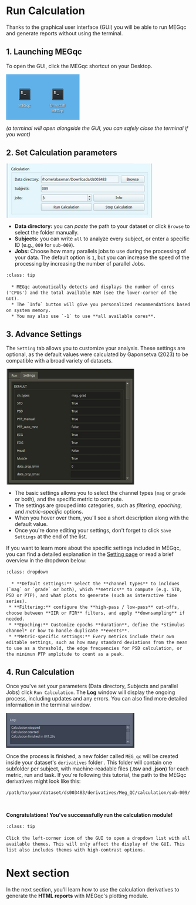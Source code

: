 # Run Calculation

Thanks to the graphical user interface (GUI) you will be able to run MEGqc and generate reports without using the terminal. 

## 1. Launching MEGqc
To open the GUI, click the MEGqc shortcut on your Desktop.

<img src="../static/mini/desktop.png" alt="icon" width="200px" align="center">


*(a terminal will open alongside the GUI, you can safely close the terminal if you want)*


## 2. Set Calculation parameters

<img src="../static/mini/calculation.png" alt="mini-megqc-gui" width="400px" align="center">

<br>

* **Data directory:** you can *paste* the path to your dataset or click `Browse` to select the folder manually.
* **Subjects:** you can write `all` to analyze every subject, or enter a specific ID (e.g., `009` for `sub-009`).
* **Jobs:** Choose how many parallels jobs to use during the processing of your data. The default option is `1`, but you can increase the speed of the processing by increasing the number of parallel Jobs.

```{admonition} How do I know the right amount of parallel Jobs?
:class: tip

  * MEGqc automatically detects and displays the number of cores ('CPUs') and the total available RAM (see the lower-corner of the GUI).
  * The `Info` button will give you personalized recommendations based on system memory.
  * You may also use `-1` to use **all available cores**. 

``` 

## 3. Advance Settings
The `Setting` tab allows you to customize your analysis. These settings are optional, as the default values were calculated by Gaponsetva (2023) to be compatible with a broad variety of datasets.

<img src="../static/mini/gui_settings.png" alt="settings-gui" width="350px" align="center">

<br>

* The basic settings allows you to select the channel types (`mag` or `grade` or both), and the specific metric to compute.
* The settings are grouped into categories, such as *filtering, epoching,* and *metric-specific* options.  
* When you hover over them, you'll see a short description along with the default value.
* Once you're done editing your settings, don't forget to click `Save Settings` at the end of the list.

If you want to learn more about the specific settings included in MEGqc, you can find a detailed explanation in the [Setting page](../extra/settings.md) or read a brief overview in the dropdwon below:


```{admonition} Settings overview
:class: dropdown

  * **Default settings:** Select the **channel types** to incldues (`mag` or `grade` or both), which **metrics** to compute (e.g. STD, PSD or PTP), and what plots to generate (such as interactive time series).
 * **Filtering:** configure the **high-pass / low-pass** cut-offs, choose between **IIR or FIR** filters, and apply **downsampling** if needed.
 * **Epoching:** Customize epochs **duration**, define the *stimulus channel* or how to handle duplicate **events**.
 * **Metric-specific settings:** Every metrics include their own editable settings, such as how many standard deviations from the mean to use as a threshold, the edge frequencies for PSD calculation, or the minimun PTP amplitude to count as a peak. 

``` 

## 4. Run Calculation
Once you've set your parameters (Data directory, Subjects and parallel Jobs) click `Run Calculation`. The **Log** window will display the ongoing process, including updates and any errors. You can also find more detailed information in the terminal window.

<img src="../static/mini/logs.png" alt="gui-log" width="350px" align="center">
<br>

Once the process is finished, a new folder called `MEG_qc` will be created inside your dataset's `derivatives` folder . This folder will contain one subfolder per subject, with machine-readable files (**.tsv** and **.json**) for each metric, run and task. If you're following this tutorial, the path to the MEGqc derivatives might look like this:
<br>

    /path/to/your/dataset/ds003483/derivatives/Meg_QC/calculation/sub-009/

<br>

**Congratulations! You've successsfully run the calculation module!**

```{admonition} GUI visual theme
:class: tip

Click the left-corner icon of the GUI to open a dropdown list with all available themes. This will only affect the display of the GUI. This list also includes themes with high-contrast options. 

```

# Next section
In the next section, you'll learn how to use the calculation derivatives to generate the **HTML reports** with MEGqc's plotting module.

<br>



